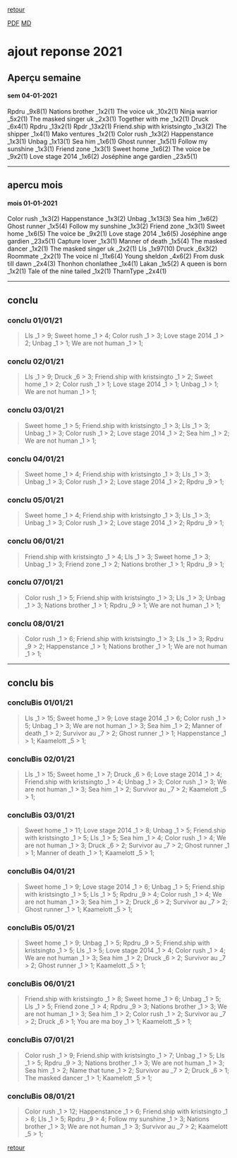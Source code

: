 [retour](./../index.html)
<!-- -->
[PDF](./apercu21.pdf) [MD](./apercu21.md) 


# ajout reponse 2021


## Aperçu semaine
#### sem 04-01-2021 
Rpdru _9x8(1) Nations brother _1x2(1) The voice uk _10x2(1) Ninja warrior _5x2(1) The masked singer uk _2x3(1) Together with me _1x2(1) Druck _6x4(1) Rpdru _13x2(1) Rpdr _13x2(1) Friend.ship with kristsingto _1x3(2) The shipper _1x4(1) Mako ventures _1x2(1) Color rush _1x3(2) Happenstance _1x3(1) Unbag _1x13(1) Sea him _1x6(1) Ghost runner _1x5(1) Follow my sunshine _1x3(1) Friend zone _1x3(1) Sweet home _1x6(2) The voice be _9x2(1) Love stage 2014 _1x6(2) Joséphine ange gardien _23x5(1) 





---

## apercu mois
#### mois 01-01-2021 
Color rush _1x3(2) Happenstance _1x3(2) Unbag _1x13(3) Sea him _1x6(2) Ghost runner _1x5(4) Follow my sunshine _1x3(2) Friend zone _1x3(1) Sweet home _1x6(5) The voice be _9x2(1) Love stage 2014 _1x6(5) Joséphine ange gardien _23x5(1) Capture lover _1x3(1) Manner of death _1x5(4) The masked dancer _1x2(1) The masked singer uk _2x2(1) Lls _1x97(10) Druck _6x3(2) Roommate _2x2(1) The voice nl _11x6(4) Young sheldon _4x6(2) From dusk till dawn _2x4(3) Thonhon chonlathee _1x4(1) Lakan _1x5(2) A queen is born _1x2(1) Tale of the nine tailed _1x2(1) TharnType _2x4(1) 









---

## conclu
### conclu 01/01/21 
> Lls _1 > 9; Sweet home _1 > 4; Color rush _1 > 3; Love stage 2014 _1 > 2; Unbag _1 > 1; We are not human _1 > 1; 
### conclu 02/01/21 
> Lls _1 > 9; Druck _6 > 3; Friend.ship with kristsingto _1 > 2; Sweet home _1 > 2; Color rush _1 > 1; Love stage 2014 _1 > 1; Unbag _1 > 1; We are not human _1 > 1; 
### conclu 03/01/21 
> Sweet home _1 > 5; Friend.ship with kristsingto _1 > 3; Lls _1 > 3; Unbag _1 > 3; Color rush _1 > 2; Love stage 2014 _1 > 2; Sea him _1 > 2; We are not human _1 > 1; 
### conclu 04/01/21 
> Sweet home _1 > 4; Friend.ship with kristsingto _1 > 3; Lls _1 > 3; Unbag _1 > 3; Color rush _1 > 2; Love stage 2014 _1 > 2; Rpdru _9 > 1; 
### conclu 05/01/21 
> Sweet home _1 > 4; Friend.ship with kristsingto _1 > 3; Lls _1 > 3; Unbag _1 > 3; Color rush _1 > 2; Love stage 2014 _1 > 2; Rpdru _9 > 1; 
### conclu 06/01/21 
> Friend.ship with kristsingto _1 > 4; Lls _1 > 3; Sweet home _1 > 3; Unbag _1 > 3; Friend zone _1 > 2; Nations brother _1 > 1; Rpdru _9 > 1; 
### conclu 07/01/21 
> Color rush _1 > 5; Friend.ship with kristsingto _1 > 3; Lls _1 > 3; Unbag _1 > 3; Nations brother _1 > 1; Rpdru _9 > 1; We are not human _1 > 1; 
### conclu 08/01/21 
> Color rush _1 > 6; Friend.ship with kristsingto _1 > 3; Lls _1 > 3; Rpdru _9 > 2; Happenstance _1 > 1; Nations brother _1 > 1; We are not human _1 > 1; 








---

## conclu bis

### concluBis 01/01/21 
> Lls _1 > 15; Sweet home _1 > 9; Love stage 2014 _1 > 6; Color rush _1 > 5; Unbag _1 > 3; We are not human _1 > 3; Sea him _1 > 2; Manner of death _1 > 2; Survivor au _7 > 2; Ghost runner _1 > 1; Happenstance _1 > 1; Kaamelott _5 > 1; 
### concluBis 02/01/21 
> Lls _1 > 15; Sweet home _1 > 7; Druck _6 > 6; Love stage 2014 _1 > 4; Friend.ship with kristsingto _1 > 4; Unbag _1 > 3; Color rush _1 > 3; We are not human _1 > 3; Sea him _1 > 2; Survivor au _7 > 2; Kaamelott _5 > 1; 
### concluBis 03/01/21 
> Sweet home _1 > 11; Love stage 2014 _1 > 8; Unbag _1 > 5; Friend.ship with kristsingto _1 > 5; Lls _1 > 5; Sea him _1 > 4; Color rush _1 > 4; We are not human _1 > 3; Druck _6 > 2; Survivor au _7 > 2; Ghost runner _1 > 1; Manner of death _1 > 1; Kaamelott _5 > 1; 
### concluBis 04/01/21 
> Sweet home _1 > 9; Love stage 2014 _1 > 6; Unbag _1 > 5; Friend.ship with kristsingto _1 > 5; Lls _1 > 5; Rpdru _9 > 4; Color rush _1 > 4; We are not human _1 > 3; Sea him _1 > 2; Druck _6 > 2; Survivor au _7 > 2; Ghost runner _1 > 1; Kaamelott _5 > 1; 
### concluBis 05/01/21 
> Sweet home _1 > 9; Unbag _1 > 5; Rpdru _9 > 5; Friend.ship with kristsingto _1 > 5; Lls _1 > 5; Love stage 2014 _1 > 4; Color rush _1 > 4; We are not human _1 > 3; Sea him _1 > 2; Druck _6 > 2; Survivor au _7 > 2; Ghost runner _1 > 1; Kaamelott _5 > 1; 
### concluBis 06/01/21 
> Friend.ship with kristsingto _1 > 8; Sweet home _1 > 6; Unbag _1 > 5; Lls _1 > 5; Friend zone _1 > 4; Rpdru _9 > 3; Nations brother _1 > 3; We are not human _1 > 3; Sea him _1 > 2; Color rush _1 > 2; Survivor au _7 > 2; Druck _6 > 1; You are ma boy _1 > 1; Kaamelott _5 > 1; 
### concluBis 07/01/21 
> Color rush _1 > 9; Friend.ship with kristsingto _1 > 7; Unbag _1 > 5; Lls _1 > 5; Rpdru _9 > 3; Nations brother _1 > 3; We are not human _1 > 3; Sea him _1 > 2; Name that tune _1 > 2; Survivor au _7 > 2; Druck _6 > 1; The masked dancer _1 > 1; Kaamelott _5 > 1; 
### concluBis 08/01/21 
> Color rush _1 > 12; Happenstance _1 > 6; Friend.ship with kristsingto _1 > 6; Lls _1 > 5; Rpdru _9 > 4; Follow my sunshine _1 > 3; Nations brother _1 > 3; We are not human _1 > 3; Survivor au _7 > 2; Kaamelott _5 > 1; 





[retour](./../index.html)